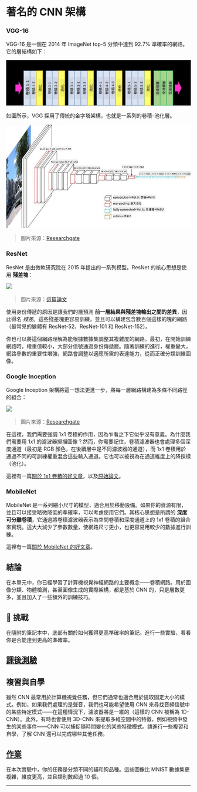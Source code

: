 <!--
CO_OP_TRANSLATOR_METADATA:
{
  "original_hash": "53faab85adfcebd8c10bcd71dc2fa557",
  "translation_date": "2025-09-23T12:56:39+00:00",
  "source_file": "lessons/4-ComputerVision/07-ConvNets/CNN_Architectures.md",
  "language_code": "tw"
}
-->
# 著名的 CNN 架構

### VGG-16

VGG-16 是一個在 2014 年 ImageNet top-5 分類中達到 92.7% 準確率的網路。它的層結構如下：

![ImageNet 層結構](../../../../../translated_images/vgg-16-arch1.d901a5583b3a51baeaab3e768567d921e5d54befa46e1e642616c5458c934028.tw.jpg)

如圖所示，VGG 採用了傳統的金字塔架構，也就是一系列的卷積-池化層。

![ImageNet 金字塔](../../../../../translated_images/vgg-16-arch.64ff2137f50dd49fdaa786e3f3a975b3f22615efd13efb19c5d22f12e01451a1.tw.jpg)

> 圖片來源：[Researchgate](https://www.researchgate.net/figure/Vgg16-model-structure-To-get-the-VGG-NIN-model-we-replace-the-2-nd-4-th-6-th-7-th_fig2_335194493)

### ResNet

ResNet 是由微軟研究院在 2015 年提出的一系列模型。ResNet 的核心思想是使用 **殘差塊**：

<img src="images/resnet-block.png" width="300"/>

> 圖片來源：[這篇論文](https://arxiv.org/pdf/1512.03385.pdf)

使用身份傳遞的原因是讓我們的層預測 **前一層結果與殘差塊輸出之間的差異**，因此得名 *殘差*。這些殘差塊更容易訓練，並且可以構建包含數百個這樣的塊的網路（最常見的變體有 ResNet-52、ResNet-101 和 ResNet-152）。

你也可以將這個網路理解為能根據數據集調整其複雜度的網路。最初，在開始訓練網路時，權重值較小，大部分信號通過身份傳遞層。隨著訓練的進行，權重變大，網路參數的重要性增強，網路會調整以適應所需的表達能力，從而正確分類訓練圖像。

### Google Inception

Google Inception 架構將這一想法更進一步，將每一層網路構建為多條不同路徑的組合：

<img src="images/inception.png" width="400"/>

> 圖片來源：[Researchgate](https://www.researchgate.net/figure/Inception-module-with-dimension-reductions-left-and-schema-for-Inception-ResNet-v1_fig2_355547454)

在這裡，我們需要強調 1x1 卷積的作用，因為乍看之下它似乎沒有意義。為什麼我們需要用 1x1 的濾波器掃描圖像？然而，你需要記住，卷積濾波器也會處理多個深度通道（最初是 RGB 顏色，在後續層中是不同濾波器的通道），而 1x1 卷積用於通過不同的可訓練權重混合這些輸入通道。它也可以被視為在通道維度上的降採樣（池化）。

這裡有一篇[關於 1x1 卷積的好文章](https://medium.com/analytics-vidhya/talented-mr-1x1-comprehensive-look-at-1x1-convolution-in-deep-learning-f6b355825578)，以及[原始論文](https://arxiv.org/pdf/1312.4400.pdf)。

### MobileNet

MobileNet 是一系列縮小尺寸的模型，適合用於移動設備。如果你的資源有限，並且可以接受略微降低的準確率，可以考慮使用它們。其核心思想是所謂的 **深度可分離卷積**，它通過將卷積濾波器表示為空間卷積和深度通道上的 1x1 卷積的組合來實現。這大大減少了參數數量，使網路尺寸更小，也更容易用較少的數據進行訓練。

這裡有一篇[關於 MobileNet 的好文章](https://medium.com/analytics-vidhya/image-classification-with-mobilenet-cc6fbb2cd470)。

## 結論

在本單元中，你已經學習了計算機視覺神經網路的主要概念——卷積網路。用於圖像分類、物體檢測，甚至圖像生成的實際架構，都是基於 CNN 的，只是層數更多，並且加入了一些額外的訓練技巧。

## 🚀 挑戰

在隨附的筆記本中，底部有關於如何獲得更高準確率的筆記。進行一些實驗，看看你是否能達到更高的準確率。

## [課後測驗](https://ff-quizzes.netlify.app/en/ai/quiz/14)

## 複習與自學

雖然 CNN 最常用於計算機視覺任務，但它們通常也適合用於提取固定大小的模式。例如，如果我們處理的是聲音，我們也可能希望使用 CNN 來尋找音頻信號中的某些特定模式——在這種情況下，濾波器將是一維的（這樣的 CNN 被稱為 1D-CNN）。此外，有時也會使用 3D-CNN 來提取多維空間中的特徵，例如視頻中發生的某些事件——CNN 可以捕捉隨時間變化的某些特徵模式。請進行一些複習和自學，了解 CNN 還可以完成哪些其他任務。

## [作業](lab/README.md)

在本次實驗中，你的任務是分類不同的貓和狗品種。這些圖像比 MNIST 數據集更複雜，維度更高，並且類別數超過 10 個。

---

